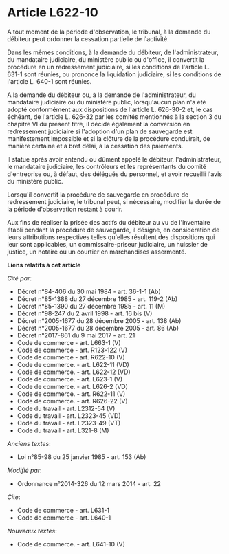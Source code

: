 # Article L622-10

A tout moment de la période d'observation, le tribunal, à la demande du débiteur peut ordonner la cessation partielle de
l'activité. 

Dans les mêmes conditions, à la demande du débiteur, de l'administrateur, du mandataire judiciaire, du ministère public ou
d'office, il convertit la procédure en un redressement judiciaire, si les conditions de l'article L. 631-1 sont réunies, ou
prononce la liquidation judiciaire, si les conditions de l'article L. 640-1 sont réunies.

A la demande du débiteur ou, à la demande de l'administrateur, du mandataire judiciaire ou du ministère public, lorsqu'aucun
plan n'a été adopté conformément aux dispositions de l'article L. 626-30-2 et, le cas échéant, de l'article L. 626-32 par les
comités mentionnés à la section 3 du chapitre VI du présent titre, il décide également la conversion en redressement
judiciaire si l'adoption d'un plan de sauvegarde est manifestement impossible et si la clôture de la procédure conduirait, de
manière certaine et à bref délai, à la cessation des paiements. 

Il statue après avoir entendu ou dûment appelé le débiteur, l'administrateur, le mandataire judiciaire, les contrôleurs et
les représentants du comité d'entreprise ou, à défaut, des délégués du personnel, et avoir recueilli l'avis du ministère
public. 

Lorsqu'il convertit la procédure de sauvegarde en procédure de redressement judiciaire, le tribunal peut, si nécessaire,
modifier la durée de la période d'observation restant à courir. 

Aux fins de réaliser la prisée des actifs du débiteur au vu de l'inventaire établi pendant la procédure de sauvegarde, il
désigne, en considération de leurs attributions respectives telles qu'elles résultent des dispositions qui leur sont
applicables, un commissaire-priseur judiciaire, un huissier de justice, un notaire ou un courtier en marchandises assermenté.

**Liens relatifs à cet article**

_Cité par_:

  - Décret n°84-406 du 30 mai 1984 - art. 36-1-1 (Ab)
  - Décret n°85-1388 du 27 décembre 1985 - art. 119-2 (Ab)
  - Décret n°85-1390 du 27 décembre 1985 - art. 11 (M)
  - Décret n°98-247 du 2 avril 1998 - art. 16 bis (V)
  - Décret n°2005-1677 du 28 décembre 2005 - art. 138 (Ab)
  - Décret n°2005-1677 du 28 décembre 2005 - art. 86 (Ab)
  - Décret n°2017-861 du 9 mai 2017 - art. 21
  - Code de commerce - art. L663-1 (V)
  - Code de commerce - art. R123-122 (V)
  - Code de commerce - art. R622-10 (V)
  - Code de commerce. - art. L622-11 (VD)
  - Code de commerce. - art. L622-12 (VD)
  - Code de commerce. - art. L623-1 (V)
  - Code de commerce. - art. L626-2 (VD)
  - Code de commerce. - art. R622-11 (V)
  - Code de commerce. - art. R626-22 (V)
  - Code du travail - art. L2312-54 (V)
  - Code du travail - art. L2323-45 (VD)
  - Code du travail - art. L2323-49 (VT)
  - Code du travail - art. L321-8 (M)

_Anciens textes_:

  - Loi n°85-98 du 25 janvier 1985 - art. 153 (Ab)

_Modifié par_:

  - Ordonnance n°2014-326 du 12 mars 2014 - art. 22

_Cite_:

  - Code de commerce - art. L631-1
  - Code de commerce - art. L640-1

_Nouveaux textes_:

  - Code de commerce. - art. L641-10 (V)
